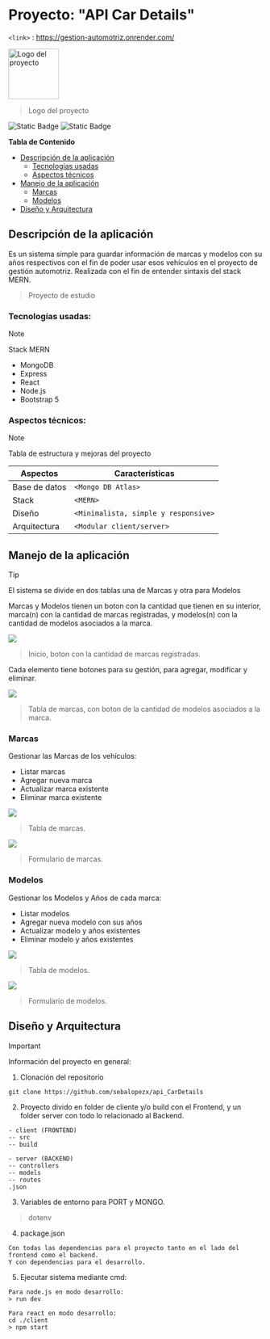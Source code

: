 # Proyecto: "API Car Details"
`<link>` : <https://gestion-automotriz.onrender.com/>

<img src="https://github.com/sebalopezx/api_CarDetails/blob/master/server/images/logo.png" alt="Logo del proyecto" width="100" height="100">

> Logo del proyecto

![Static Badge](https://img.shields.io/badge/Creador-Sebasti%C3%A1n_L%C3%B3pez-blue) ![Static Badge](https://img.shields.io/badge/Versi%C3%B3n-1.0-blue)


**Tabla de Contenido**

+ [Descripción de la aplicación](#Descripción-de-la-aplicación)
	* [Tecnologías usadas](#Tecnologías-usadas)
	* [Aspectos técnicos](#Aspectos-técnicos)
+ [Manejo de la aplicación](#Manejo-de-la-aplicación)
	* [Marcas](#Marcas)
	* [Modelos](#Modelos)
+ [Diseño y Arquitectura](#Diseño-y-Arquitectura)

## Descripción de la aplicación

Es un sistema simple para guardar información de marcas y modelos con su años respectivos con el fin de poder usar esos vehículos en el proyecto de gestión automotriz. Realizada con el fin de entender sintaxis del stack MERN.
>Proyecto de estudio

### Tecnologías usadas:
> [!NOTE]
> Stack MERN

- MongoDB
- Express
- React
- Node.js
- Bootstrap 5

### Aspectos técnicos:
> [!NOTE]
> Tabla de estructura y mejoras del proyecto

| Aspectos  | Características |
| ------------- | ------------- |
| Base de datos | `<Mongo DB Atlas>` | 
| Stack | `<MERN>` | 
| Diseño | `<Minimalista, simple y responsive>` | 
| Arquitectura | `<Modular client/server>` | 


## Manejo de la aplicación
> [!TIP]
> El sistema se divide en dos tablas una de Marcas y otra para Modelos

Marcas y Modelos tienen un boton con la cantidad que tienen en su interior, marca(n) con la cantidad de marcas registradas, y modelos(n) con la cantidad de modelos asociados a la marca.

![](https://github.com/sebalopezx/api_CarDetails/blob/master/server/images/inicio.png)
> Inicio, boton con la cantidad de marcas registradas.

Cada elemento tiene botones para su gestión, para agregar, modificar y eliminar.

![](https://github.com/sebalopezx/api_CarDetails/blob/master/server/images/cantidadmodelo.png)
> Tabla de marcas, con boton de la cantidad de modelos asociados a la marca.


### Marcas
Gestionar las Marcas de los vehículos:
- Listar marcas 
- Agregar nueva marca
- Actualizar marca existente
- Eliminar marca existente


![](https://github.com/sebalopezx/api_CarDetails/blob/master/server/images/marcas.png)
> Tabla de marcas.


![](https://github.com/sebalopezx/api_CarDetails/blob/master/server/images/marcaform.png)
> Formulario de marcas.


### Modelos
Gestionar los Modelos y Años de cada marca:
- Listar modelos 
- Agregar nueva modelo con sus años
- Actualizar modelo y años existentes
- Eliminar modelo y años existentes


![](https://github.com/sebalopezx/api_CarDetails/blob/master/server/images/modelos.png)
> Tabla de modelos.


![](https://github.com/sebalopezx/api_CarDetails/blob/master/server/images/modeloform.png)
> Formulario de modelos.



## Diseño y Arquitectura
> [!IMPORTANT]
> Información del proyecto en general:

1. Clonación del repositorio
```
git clone https://github.com/sebalopezx/api_CarDetails
```
2. Proyecto divido en folder de cliente y/o build con el Frontend, y un folder server con todo lo relacionado al Backend.
```
- client (FRONTEND)
-- src
-- build

- server (BACKEND)
-- controllers
-- models
-- routes
.json
```
3. Variables de entorno para PORT y MONGO.
> dotenv

4. package.json
```
Con todas las dependencias para el proyecto tanto en el lado del frontend como el backend.
Y con dependencias para el desarrollo.
```

5. Ejecutar sistema mediante cmd:
```
Para node.js en modo desarrollo:
> run dev

Para react en modo desarrollo:
cd ./client
> npm start
```

